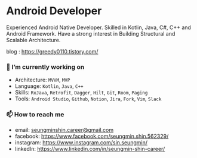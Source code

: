 # Android Developer

Experienced Android Native Developer. Skilled in Kotlin, Java, C#, C++ and Android Framework. Have a strong interest in Building Structural and Scalable Architecture.

blog : https://greedy0110.tistory.com/ 

### 🔭 I’m currently working on
- Architecture: `MVVM`, `MVP`
- Language: `Kotlin`, `Java`, `C++`
- Skills: `RxJava`, `Retrofit`, `Dagger`, `Hilt`, `Git`, `Room`, `Paging`
- Tools: `Android Studio`, `Github`, `Notion`, `Jira`, `Fork`, `Vim`, `Slack`

### 📫 How to reach me
- email: seungminshin.career@gmail.com
- facebook: https://www.facebook.com/seungmin.shin.562329/
- instagram: https://www.instagram.com/sin.seungmin/
- linkedIn: https://www.linkedin.com/in/seungmin-shin-career/

<!--
**greedy0110/greedy0110** is a ✨ _special_ ✨ repository because its `README.md` (this file) appears on your GitHub profile.

Here are some ideas to get you started:

- 🔭 I’m currently working on ...
- 🌱 I’m currently learning ...
- 👯 I’m looking to collaborate on ...
- 🤔 I’m looking for help with ...
- 💬 Ask me about ...
- 📫 How to reach me: ...
- 😄 Pronouns: ...
- ⚡ Fun fact: ...
-->
